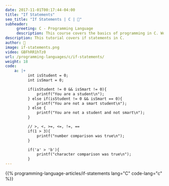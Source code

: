 ```yaml
---
date: 2017-11-01T00:17:44-04:00
title: "If Statements"
seo_title: "If Statements | C | 🦒"
subheader:
     greeting: C - Programming Language
     description: This course covers the basics of programming in C. Work your way through the videos/articles and I'll teach you everything you need to know to start your programming journey!
description: This tutorial covers if statements in C.
author: 🦒
image: if-statements.png
video: GBFhRR1hTz0
url: /programming-languages/c/if-statements/
weight: 18
code:
    a: |+
          int isStudent = 0;
          int isSmart = 0;

          if(isStudent != 0 && isSmart != 0){
              printf("You are a student\n");
          } else if(isStudent != 0 && isSmart == 0){
              printf("You are not a smart student\n");
          } else {
              printf("You are not a student and not smart\n");
          }

          // >, <, >=, <=, !=, ==
          if(1 > 3){
              printf("number comparison was true\n");
          }

          if('a' > 'b'){
              printf("character comparison was true\n");
          }
---
```


{{% programming-language-articles/if-statements lang="C" code-lang="c" %}}
